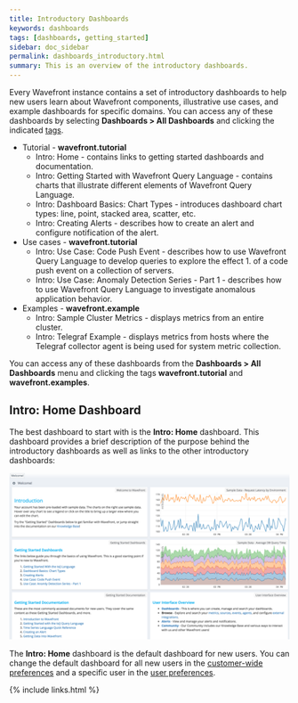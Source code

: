 ```yaml
---
title: Introductory Dashboards
keywords: dashboards
tags: [dashboards, getting_started]
sidebar: doc_sidebar
permalink: dashboards_introductory.html
summary: This is an overview of the introductory dashboards.
---
```

Every Wavefront instance contains a set of introductory dashboards to help new users learn about Wavefront components, illustrative use cases, and example dashboards for specific domains.  You can access any of these dashboards by selecting **Dashboards > All Dashboards** and clicking the indicated [tags](tags_overview).

- Tutorial - **wavefront.tutorial**
  - Intro: Home - contains links to getting started dashboards and documentation.
  - Intro: Getting Started with Wavefront Query Language - contains charts that illustrate different elements of Wavefront Query Language.
  - Intro: Dashboard Basics: Chart Types - introduces dashboard chart types: line, point, stacked area, scatter, etc.
  - Intro: Creating Alerts - describes how to create an alert and configure notification of the alert.
- Use cases - **wavefront.tutorial**
  - Intro: Use Case: Code Push Event - describes how to use Wavefront Query Language to develop queries to explore the effect 1. of a code push event on a collection of servers.
  - Intro: Use Case: Anomaly Detection Series - Part 1 - describes how to use Wavefront Query Language to investigate anomalous application behavior.
- Examples - **wavefront.example**
  - Intro: Sample Cluster Metrics - displays metrics from an entire cluster.
  - Intro: Telegraf Example - displays metrics from hosts where the Telegraf collector agent is being used for system metric collection.

You can access any of these dashboards from the **Dashboards > All Dashboards** menu and clicking the tags **wavefront.tutorial** and **wavefront.examples**.

## Intro: Home Dashboard

The best dashboard to start with is the **Intro: Home** dashboard. This dashboard provides a brief description of the purpose behind the introductory dashboards as well as links to the other introductory dashboards:

![intro_home.png](images/intro_home.png)

The **Intro: Home** dashboard is the default dashboard for new users. You can change the default dashboard for all new users in the <a href="https://community.wavefront.com/docs/DOC-1084#jive_content_id_CustomerWide_Preferences">customer-wide preferences</a> and a specific user in the <a href="https://community.wavefront.com/docs/DOC-1247">user preferences</a>.

{% include links.html %}
